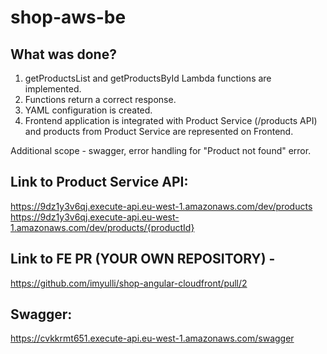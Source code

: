 # shop-aws-be

## What was done?

   1. getProductsList and getProductsById Lambda functions are implemented.
   2. Functions return a correct response.
   3. YAML configuration is created.
   4. Frontend application is integrated with Product Service (/products API) and products from Product Service are represented on Frontend.

   Additional scope - swagger, error handling for "Product not found" error.

## Link to Product Service API:
https://9dz1y3v6qj.execute-api.eu-west-1.amazonaws.com/dev/products
https://9dz1y3v6qj.execute-api.eu-west-1.amazonaws.com/dev/products/{productId}


## Link to FE PR (YOUR OWN REPOSITORY) -  
https://github.com/imyulli/shop-angular-cloudfront/pull/2

## Swagger:
https://cvkkrmt651.execute-api.eu-west-1.amazonaws.com/swagger
